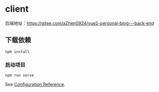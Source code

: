 # client

后端地址：https://gitee.com/aZhen0924/vue2-personal-blog---back-end

## 下载依赖
```
npm install
```

### 启动项目
```
npm run serve
```



See [Configuration Reference](https://cli.vuejs.org/config/).
